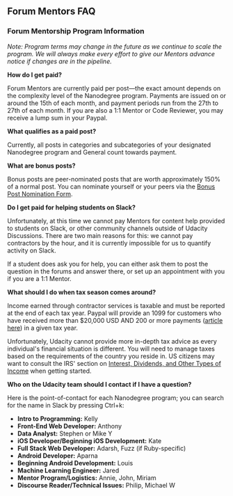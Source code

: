 ## Forum Mentors FAQ

### Forum Mentorship Program Information

_*Note:* Program terms may change in the future as we continue to scale the program. We will always make every effort to give our Mentors advance notice if changes are in the pipeline._

**How do I get paid?**

Forum Mentors are currently paid per post—the exact amount depends on the complexity level of the Nanodegree program. Payments are issued on or around the 15th of each month, and payment periods run from the 27th to 27th of each month. If you are also a 1:1 Mentor or Code Reviewer, you may receive a lump sum in your Paypal.

**What qualifies as a paid post?**

Currently, all posts in categories and subcategories of your designated Nanodegree program and General count towards payment.

**What are bonus posts?**

Bonus posts are peer-nominated posts that are worth approximately 150% of a normal post. You can nominate yourself or your peers via the [Bonus Post Nomination Form](https://goo.gl/forms/buwqXhoPOBx0ktkb2).

**Do I get paid for helping students on Slack?**

Unfortunately, at this time we cannot pay Mentors for content help provided to students on Slack, or other community channels outside of Udacity Discussions. There are two main reasons for this: we cannot pay contractors by the hour, and it is currently impossible for us to quantify activity on Slack.

If a student does ask you for help, you can either ask them to post the question in the forums and answer there, or set up an appointment with you if you are a 1:1 Mentor.

**What should I do when tax season comes around?**

Income earned through contractor services is taxable and must be reported at the end of each tax year. Paypal will provide an 1099 for customers who have received more than $20,000 USD AND 200 or more payments ([article here](https://www.paypal.com/selfhelp/article/FAQ729)) in a given tax year.

Unfortunately, Udacity cannot provide more in-depth tax advice as every individual's financial situation is different. You will need to manage taxes based on the requirements of the country you reside in. US citizens may want to consult the IRS' section on [Interest, Dividends, and Other Types of Income](https://www.irs.gov/help-resources/tools-faqs/faqs-for-individuals/frequently-asked-tax-questions-answers/interest-dividends-other-types-of-income) when getting started.

**Who on the Udacity team should I contact if I have a question?**

Here is the point-of-contact for each Nanodegree program; you can search for the name in Slack by pressing Ctrl+k:

*   **Intro to Programming:** Kelly
*   **Front-End Web Developer:** Anthony
*   **Data Analyst:** Stephen or Mike Y
*   **iOS Developer/Beginning iOS Development:** Kate
*   **Full Stack Web Developer:** Adarsh, Fuzz (if Ruby-specific)
*   **Android Developer:** Aparna
*   **Beginning Android Development:** Louis
*   **Machine Learning Engineer:** Jared
*   **Mentor Program/Logistics:** Annie, John, Miriam
*   **Discourse Reader/Technical Issues:** Philip, Michael W
